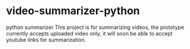 # video-summarizer-python
python summarizer
This project is for summarizing videos, the prototype currently accepts uploaded video only, it will soon be able to accept youtube links for summarization.
